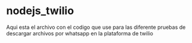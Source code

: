 # nodejs_twilio
Aqui esta el archivo con el codigo que use para las diferente pruebas de descargar archivos por whatsapp en la plataforma de twilio
